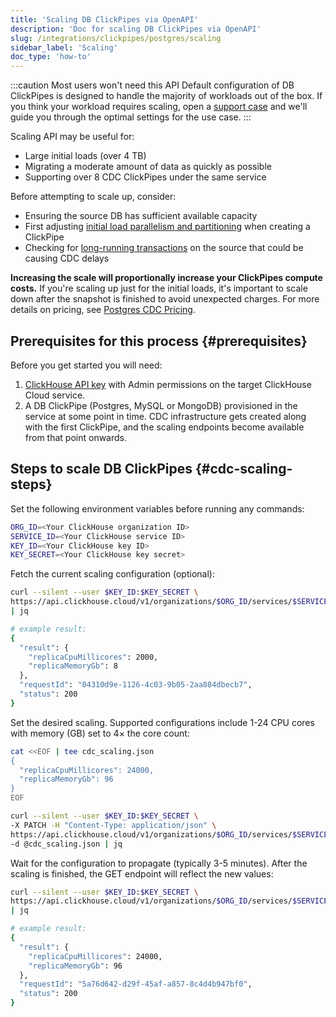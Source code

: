 ```yaml
---
title: 'Scaling DB ClickPipes via OpenAPI'
description: 'Doc for scaling DB ClickPipes via OpenAPI'
slug: /integrations/clickpipes/postgres/scaling
sidebar_label: 'Scaling'
doc_type: 'how-to'
---
```


:::caution Most users won't need this API
Default configuration of DB ClickPipes is designed to handle the majority of workloads out of the box. If you think your workload requires scaling, open a [support case](https://clickhouse.com/support/program) and we'll guide you through the optimal settings for the use case.
:::

Scaling API may be useful for:
- Large initial loads (over 4 TB)
- Migrating a moderate amount of data as quickly as possible
- Supporting over 8 CDC ClickPipes under the same service

Before attempting to scale up, consider:
- Ensuring the source DB has sufficient available capacity
- First adjusting [initial load parallelism and partitioning](/integrations/clickpipes/postgres/parallel_initial_load) when creating a ClickPipe
- Checking for [long-running transactions](/integrations/clickpipes/postgres/sync_control#transactions) on the source that could be causing CDC delays

**Increasing the scale will proportionally increase your ClickPipes compute costs.** If you're scaling up just for the initial loads, it's important to scale down after the snapshot is finished to avoid unexpected charges. For more details on pricing, see [Postgres CDC Pricing](/cloud/manage/billing/overview#clickpipes-for-postgres-cdc).

## Prerequisites for this process {#prerequisites}

Before you get started you will need:

1. [ClickHouse API key](/cloud/manage/openapi) with Admin permissions on the target ClickHouse Cloud service.
2. A DB ClickPipe (Postgres, MySQL or MongoDB) provisioned in the service at some point in time. CDC infrastructure gets created along with the first ClickPipe, and the scaling endpoints become available from that point onwards.

## Steps to scale DB ClickPipes {#cdc-scaling-steps}

Set the following environment variables before running any commands:

```bash
ORG_ID=<Your ClickHouse organization ID>
SERVICE_ID=<Your ClickHouse service ID>
KEY_ID=<Your ClickHouse key ID>
KEY_SECRET=<Your ClickHouse key secret>
```

Fetch the current scaling configuration (optional):

```bash
curl --silent --user $KEY_ID:$KEY_SECRET \
https://api.clickhouse.cloud/v1/organizations/$ORG_ID/services/$SERVICE_ID/clickpipesCdcScaling \
| jq

# example result:
{
  "result": {
    "replicaCpuMillicores": 2000,
    "replicaMemoryGb": 8
  },
  "requestId": "04310d9e-1126-4c03-9b05-2aa884dbecb7",
  "status": 200
}
```

Set the desired scaling. Supported configurations include 1-24 CPU cores with memory (GB) set to 4× the core count:

```bash
cat <<EOF | tee cdc_scaling.json
{
  "replicaCpuMillicores": 24000,
  "replicaMemoryGb": 96
}
EOF

curl --silent --user $KEY_ID:$KEY_SECRET \
-X PATCH -H "Content-Type: application/json" \
https://api.clickhouse.cloud/v1/organizations/$ORG_ID/services/$SERVICE_ID/clickpipesCdcScaling \
-d @cdc_scaling.json | jq
```

Wait for the configuration to propagate (typically 3-5 minutes). After the scaling is finished, the GET endpoint will reflect the new values:

```bash
curl --silent --user $KEY_ID:$KEY_SECRET \
https://api.clickhouse.cloud/v1/organizations/$ORG_ID/services/$SERVICE_ID/clickpipesCdcScaling \
| jq

# example result:
{
  "result": {
    "replicaCpuMillicores": 24000,
    "replicaMemoryGb": 96
  },
  "requestId": "5a76d642-d29f-45af-a857-8c4d4b947bf0",
  "status": 200
}
```

